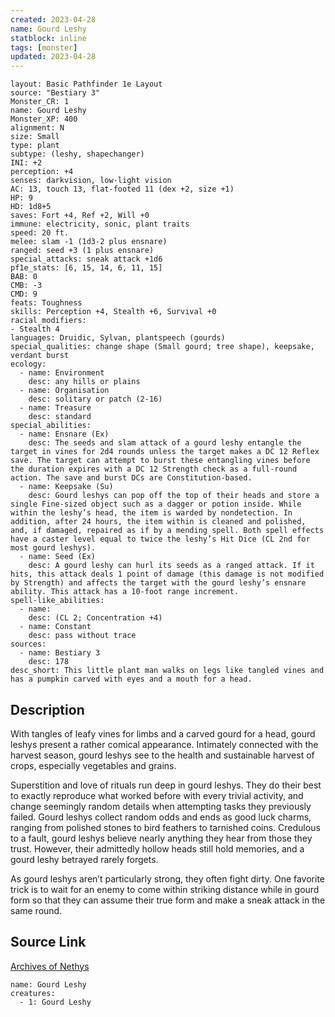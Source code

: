 ```yaml
---
created: 2023-04-28
name: Gourd Leshy
statblock: inline
tags: [monster]
updated: 2023-04-28
---
```

```statblock
layout: Basic Pathfinder 1e Layout
source: "Bestiary 3"
Monster_CR: 1
name: Gourd Leshy
Monster_XP: 400
alignment: N
size: Small
type: plant
subtype: (leshy, shapechanger)
INI: +2
perception: +4
senses: darkvision, low-light vision
AC: 13, touch 13, flat-footed 11 (dex +2, size +1)
HP: 9
HD: 1d8+5
saves: Fort +4, Ref +2, Will +0
immune: electricity, sonic, plant traits
speed: 20 ft.
melee: slam -1 (1d3-2 plus ensnare)
ranged: seed +3 (1 plus ensnare)
special_attacks: sneak attack +1d6
pf1e_stats: [6, 15, 14, 6, 11, 15]
BAB: 0
CMB: -3
CMD: 9
feats: Toughness
skills: Perception +4, Stealth +6, Survival +0
racial_modifiers:
- Stealth 4
languages: Druidic, Sylvan, plantspeech (gourds)
special_qualities: change shape (Small gourd; tree shape), keepsake, verdant burst
ecology:
  - name: Environment
    desc: any hills or plains
  - name: Organisation
    desc: solitary or patch (2-16)
  - name: Treasure
    desc: standard
special_abilities:
  - name: Ensnare (Ex)
    desc: The seeds and slam attack of a gourd leshy entangle the target in vines for 2d4 rounds unless the target makes a DC 12 Reflex save. The target can attempt to burst these entangling vines before the duration expires with a DC 12 Strength check as a full-round action. The save and burst DCs are Constitution-based.
  - name: Keepsake (Su)
    desc: Gourd leshys can pop off the top of their heads and store a single Fine-sized object such as a dagger or potion inside. While within the leshy’s head, the item is warded by nondetection. In addition, after 24 hours, the item within is cleaned and polished, and, if damaged, repaired as if by a mending spell. Both spell effects have a caster level equal to twice the leshy’s Hit Dice (CL 2nd for most gourd leshys).
  - name: Seed (Ex)
    desc: A gourd leshy can hurl its seeds as a ranged attack. If it hits, this attack deals 1 point of damage (this damage is not modified by Strength) and affects the target with the gourd leshy’s ensnare ability. This attack has a 10-foot range increment.
spell-like_abilities:
  - name:
    desc: (CL 2; Concentration +4)
  - name: Constant
    desc: pass without trace
sources:
  - name: Bestiary 3
    desc: 178
desc_short: This little plant man walks on legs like tangled vines and has a pumpkin carved with eyes and a mouth for a head.
```
## Description
With tangles of leafy vines for limbs and a carved gourd for a head, gourd leshys present a rather comical appearance. Intimately connected with the harvest season, gourd leshys see to the health and sustainable harvest of crops, especially vegetables and grains.

Superstition and love of rituals run deep in gourd leshys. They do their best to exactly reproduce what worked before with every trivial activity, and change seemingly random details when attempting tasks they previously failed. Gourd leshys collect random odds and ends as good luck charms, ranging from polished stones to bird feathers to tarnished coins. Credulous to a fault, gourd leshys believe nearly anything they hear from those they trust. However, their admittedly hollow heads still hold memories, and a gourd leshy betrayed rarely forgets.

As gourd leshys aren’t particularly strong, they often fight dirty. One favorite trick is to wait for an enemy to come within striking distance while in gourd form so that they can assume their true form and make a sneak attack in the same round.
## Source Link
[Archives of Nethys](https://aonprd.com/MonsterDisplay.aspx?ItemName=Gourd%20Leshy)
```encounter-table
name: Gourd Leshy
creatures:
  - 1: Gourd Leshy
```
